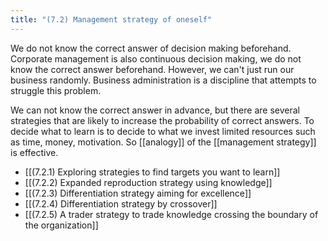 ```yaml
---
title: "(7.2) Management strategy of oneself"
---
```


We do not know the correct answer of decision making beforehand. Corporate management is also continuous decision making, we do not know the correct answer beforehand. However, we can't just run our business randomly. Business administration is a discipline that attempts to struggle this problem.

We can not know the correct answer in advance, but there are several strategies that are likely to increase the probability of correct answers. To decide what to learn is to decide to what we invest limited resources such as time, money, motivation. So [[analogy]] of the [[management strategy]] is effective.

- [[(7.2.1) Exploring strategies to find targets you want to learn]]
- [[(7.2.2) Expanded reproduction strategy using knowledge]]
- [[(7.2.3) Differentiation strategy aiming for excellence]]
- [[(7.2.4) Differentiation strategy by crossover]]
- [[(7.2.5) A trader strategy to trade knowledge crossing the boundary of the organization]]
